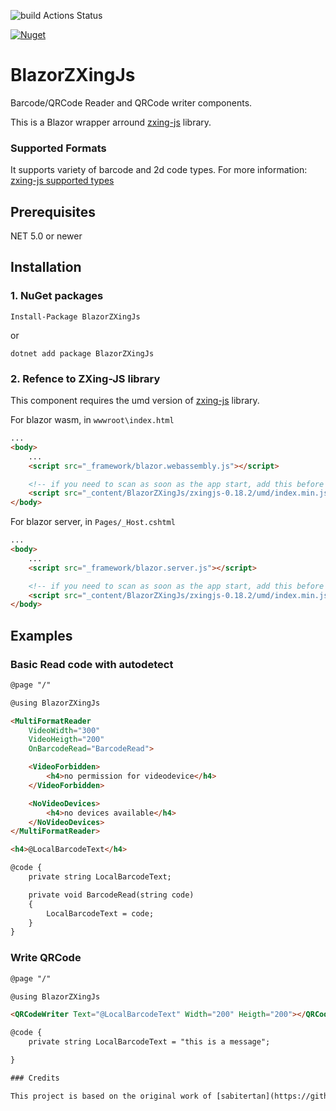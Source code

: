 ![build Actions Status](https://github.com/kattunga/BlazorZXingJs/workflows/build/badge.svg)

[![Nuget](https://img.shields.io/nuget/v/BlazorZXingJs?style=flat-square)](https://www.nuget.org/packages/BlazorZXingJs/)

# BlazorZXingJs

Barcode/QRCode Reader and QRCode writer components.

This is a Blazor wrapper arround [zxing-js](https://github.com/zxing-js/library) library.

### Supported Formats

It supports variety of barcode and 2d code types. For more information: [zxing-js supported types](https://github.com/zxing-js/library#supported-formats)

## Prerequisites

NET 5.0 or newer

## Installation

### 1. NuGet packages

```
Install-Package BlazorZXingJs
```

or

```
dotnet add package BlazorZXingJs
```

### 2. Refence to ZXing-JS library

This component requires the umd version of [zxing-js](https://github.com/zxing-js/library) library.

For blazor wasm, in `wwwroot\index.html`
```html
...
<body>
    ...
    <script src="_framework/blazor.webassembly.js"></script>

    <!-- if you need to scan as soon as the app start, add this before _framework/blazor.webassembly.js -->
    <script src="_content/BlazorZXingJs/zxingjs-0.18.2/umd/index.min.js"></script>
</body>
```

For blazor server, in `Pages/_Host.cshtml`
```html
...
<body>
    ...
    <script src="_framework/blazor.server.js"></script>

    <!-- if you need to scan as soon as the app start, add this before _framework/blazor.server.js -->
    <script src="_content/BlazorZXingJs/zxingjs-0.18.2/umd/index.min.js"></script>
</body>
```

## Examples

### Basic Read code with autodetect

```html
@page "/"

@using BlazorZXingJs

<MultiFormatReader
    VideoWidth="300"
    VideoHeigth="200"
    OnBarcodeRead="BarcodeRead">

    <VideoForbidden>
        <h4>no permission for videodevice</h4>
    </VideoForbidden>

    <NoVideoDevices>
        <h4>no devices available</h4>
    </NoVideoDevices>
</MultiFormatReader>

<h4>@LocalBarcodeText</h4>

@code {
    private string LocalBarcodeText;

    private void BarcodeRead(string code)
    {
        LocalBarcodeText = code;
    }
}
```

### Write QRCode

```html
@page "/"

@using BlazorZXingJs

<QRCodeWriter Text="@LocalBarcodeText" Width="200" Heigth="200"></QRCodeWriter>

@code {
    private string LocalBarcodeText = "this is a message";

}

### Credits

This project is based on the original work of [sabitertan](https://github.com/sabitertan/BlazorBarcodeScanner)
